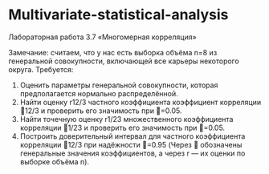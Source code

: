 # Multivariate-statistical-analysis

Лабораторная работа 3.7
«Многомерная корреляция»

 
Замечание: считаем, что у нас есть выборка объёма n=8 из генеральной совокупности, включающей все карьеры некоторого округа.
Требуется:
1.	Оценить параметры генеральной совокупности, которая предполагается нормально распределённой.
2.	Найти оценку r12/3 частного коэффициента коэффициент корреляции 12/3 и проверить его значимость при =0.05.
3.	Найти точечную оценку r1/23 множественного коэффициента корреляции 1/23 и проверить его значимость при =0.05.
4.	Построить доверительный интервал для частного коэффициента корреляции 12/3 при надёжности =0.95
(Через  обозначены генеральные значения коэффициентов, а через r — их оценки по выборке объёма n).
